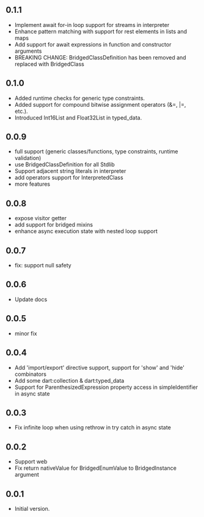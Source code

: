 ## 0.1.1
- Implement await for-in loop support for streams in interpreter
- Enhance pattern matching with support for rest elements in lists and maps
- Add support for await expressions in function and constructor arguments
- BREAKING CHANGE: BridgedClassDefinition has been removed and replaced with BridgedClass

## 0.1.0
- Added runtime checks for generic type constraints.
- Added support for compound bitwise assignment operators (&=, |=, etc.).
- Introduced Int16List and Float32List in typed_data.

## 0.0.9
- full support (generic classes/functions, type constraints, runtime validation)
- use BridgedClassDefinition for all Stdlib
- Support adjacent string literals in interpreter
- add operators support for InterpretedClass
- more features

## 0.0.8
- expose visitor getter
- add support for bridged mixins
- enhance async execution state with nested loop support 

## 0.0.7
- fix: support null safety

## 0.0.6
- Update docs

## 0.0.5
- minor fix

## 0.0.4
- Add 'import/export' directive support, support for 'show' and 'hide' combinators 
- Add some dart:collection & dart:typed_data
- Support for ParenthesizedExpression property access in simpleIdentifier in async state

## 0.0.3
- Fix infinite loop when using rethrow in try catch in async state

## 0.0.2
- Support web
- Fix return nativeValue for BridgedEnumValue to BridgedInstance argument

## 0.0.1

- Initial version.
